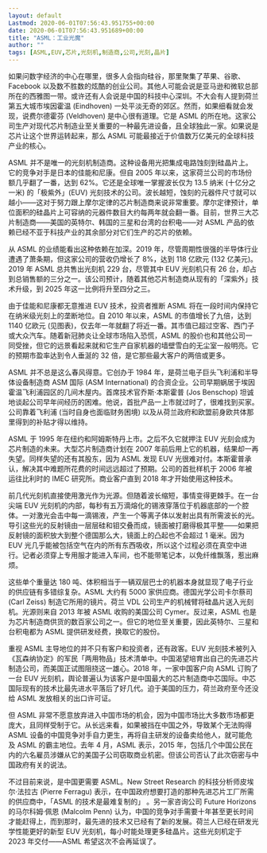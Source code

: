 ```yaml
---
layout: default
Lastmod: 2020-06-01T07:56:43.951755+00:00
date: 2020-06-01T07:56:43.951689+00:00
title: "ASML：工业光魔"
author: ""
tags: [ASML,EUV,芯片,光刻机,制造商,公司,光刻,晶片]
---
```


如果问数字经济的中心在哪里，很多人会指向硅谷，那里聚集了苹果、谷歌、Facebook 以及数不胜数的炫酷的创业公司。其他人可能会说是亚马逊和微软总部所在的西雅图一带。或许还有人会说是中国的科技中心深圳。不大会有人提到荷兰第五大城市埃因霍温 (Eindhoven) 一处平淡无奇的郊区。然而，如果细看就会发现，说费尔德霍芬 (Veldhoven) 是中心很有道理。它是 ASML 的所在地。这家公司生产对现代芯片制造业至关重要的一种最先进设备，且全球独此一家。如果说是芯片让这个世界运转起来，那么 ASML 可能最接近于价值数万亿美元的全球科技产业的核心。

ASML 并不是唯一的光刻机制造商。这种设备用光把集成电路蚀刻到硅晶片上。它的竞争对手是日本的佳能和尼康。但自 2005 年以来，这家荷兰公司的市场份额几乎翻了一番，达到 62%。它还是全球唯一掌握波长仅为 13.5 纳米 (十亿分之一米) 的「极紫外」(EUV) 光刻技术的公司。波长越短，蚀刻的元器件尺寸就可以越小——这对于努力跟上摩尔定律的芯片制造商来说非常重要。摩尔定律预计，单位面积的硅晶片上可容纳的元器件数目大约每两年就会翻一番。目前，世界三大芯片制造商——美国的英特尔、韩国的三星和台湾的台积电——对 ASML 产品的依赖已经不亚于科技产业的其余部分对它们生产的芯片的依赖。

从 ASML 的业绩能看出这种依赖在加深。2019 年，尽管周期性很强的半导体行业遭遇了萧条期，但这家公司的营收仍增长了 8%，达到 118 亿欧元 (132 亿美元)。2019 年 ASML 总共售出光刻机 229 台，尽管其中 EUV 光刻机只有 26 台，却占到总销售额的三分之一。该公司预计，随着其他芯片制造商从现有的「深紫外」技术升级，到 2025 年这一比例将升至四分之三。

由于佳能和尼康都无意推进 EUV 技术，投资者推断 ASML 将在一段时间内保持它在纳米级光刻上的垄断地位。自 2010 年以来，ASML 的市值增长了九倍，达到 1140 亿欧元 (见图表)，仅去年一年就翻了将近一番。其市值已超过空客、西门子或大众汽车。随着新冠肺炎让全球市场陷入恐慌，ASML 的股价也和其他公司一同受挫，但它的远景看起来就和它生产自家机器的墙壁雪白的无尘室一般明亮。它的预期市盈率达到令人垂涎的 32 倍，是它那些最大客户的两倍或更多。

ASML 并不总是这么春风得意。它创办于 1984 年，是荷兰电子巨头飞利浦和半导体设备制造商 ASM 国际 (ASM International) 的合资企业。公司早期蜗居于埃因霍温飞利浦园区的几间木屋内。首席技术官乔斯·本斯霍普 (Jos Benschop) 坦诚地谈起公司早年间经历的困难。他说，首批产品一上市就过时了，很难找到买家。公司靠着飞利浦 (当时自身也面临财务困境) 以及从荷兰政府和欧盟前身欧共体那里得到的补贴才得以维持。

ASML 于 1995 年在纽约和阿姆斯特丹上市。之后不久它就押注 EUV 光刻会成为芯片制造的未来。大型芯片制造商计划在 2007 年前后用上它的机器，结果却一再失望。同样失望的还有其股东，因为 ASML 发现 EUV 光很难对付。本斯霍普承认，解决其中难题所花费的时间远远超过了预期。公司的首批样机于 2006 年被运往比利时的 IMEC 研究所。商业客户直到 2018 年才开始使用这种技术。

前几代光刻机直接使用激光作为光源。但随着波长缩短，事情变得更棘手。在一台尖端 EUV 光刻机的内部，每秒有五万滴熔化的锡液穿落位于机器底部的一个腔体。一对激光会击中每一滴锡液，产生一个等离子体以发射出具有所需波长的光。导引这些光的反射镜由一层层硅和钼交叠而成，镜面被打磨得极其平整——如果把反射镜的面积放大到整个德国那么大，镜面上的凸起也不会超过 1 毫米。因为 EUV 光几乎能被包括空气在内的所有东西吸收，所以这个过程必须在真空中进行。记者必须穿上专用服才能进入车间，也不能带笔记本，以免纤维飘落，惹出麻烦。

这些单个重量达 180 吨、体积相当于一辆双层巴士的机器本身就显现了电子行业的供应链有多错综复杂。ASML 大约有 5000 家供应商。德国光学公司卡尔蔡司 (Carl Zeiss) 制造它所用的镜片。荷兰 VDL 公司生产的机械臂将硅晶片送入光刻机。光源则来自 2013 年被 ASML 收购的美国公司 Cymer。反过来，ASML 也是为芯片制造商供货的数百家公司之一。但它的地位至关重要，因此英特尔、三星和台积电都为 ASML 提供研发经费，换取它的股份。

重视 ASML 主导地位的并不只有客户和投资者，还有政客。EUV 光刻技术被列入《瓦森纳协定》的军民「两用物品」技术清单中。中国渴望培育出自己的先进芯片制造公司，而美国正试图阻挠这一雄心。2018 年，一家中国客户向 ASML 订购了一台 EUV 光刻机，舆论普遍认为该客户是中国最大的芯片制造商中芯国际。中芯国际现有的技术比最先进水平落后了好几代。迫于美国的压力，荷兰政府至今还没给 ASML 发放相关的出口许可证。

但 ASML 非常不愿意放弃进入中国市场的机会，因为中国市场比大多数市场都更庞大，且同样受制于它。从长远来看，如果被挡在中国之外，导致某个无法购得 ASML 设备的中国竞争对手自力更生，再将自主研发的设备卖给他人，就可能危及 ASML 的霸主地位。去年 4 月，ASML 表示，2015 年，包括几个中国公民在内的六名雇员涉嫌从它的美国子公司窃取商业机密。但该公司否认了此次窃密与中国政府有关的说法。

不过目前来说，是中国更需要 ASML。New Street Research 的科技分析师皮埃尔·法拉古 (Pierre Ferragu) 表示，在中国政府想要打造的那种先进芯片工厂所需的供应商中，「ASML 的技术是最难复制的」 。另一家咨询公司 Future Horizons 的马尔科姆·佩恩 (Malcolm Penn) 认为，中国的竞争对手需要十年甚至更长时间才能赶得上，而到那时，最先进的技术又已经有了新的发展。荷兰人已经在研发光学性能更好的新型 EUV 光刻机，每小时能处理更多硅晶片。这些光刻机定于 2023 年交付——ASML 希望这次不会再延误了。

